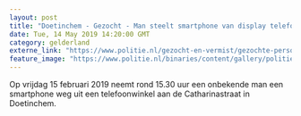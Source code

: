 ```yaml
---
layout: post
title: "Doetinchem - Gezocht - Man steelt smartphone van display telefoonwinkel"
date: Tue, 14 May 2019 14:20:00 GMT
category: gelderland
externe_link: "https://www.politie.nl/gezocht-en-vermist/gezochte-personen/2019/mei/gld/man-steelt-smartphone-van-display-telefoonwinkel.html"
feature_image: "https://www.politie.nl/binaries/content/gallery/politie/gezocht/verdachten/2019/mei/02-on/2019075617-1.jpg"
---
```


Op vrijdag 15 februari 2019 neemt rond 15.30 uur een onbekende man een smartphone weg uit een telefoonwinkel aan de Catharinastraat in Doetinchem.
